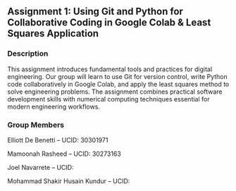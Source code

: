 ## Assignment 1: Using Git and Python for Collaborative Coding in Google Colab & Least Squares Application

### Description

This assignment introduces fundamental tools and practices for digital engineering. Our group will learn to use Git for version control, write Python code collaboratively in Google Colab, and apply the least squares method to solve engineering problems. The assignment combines practical software development skills with numerical computing techniques essential for modern engineering workflows.

### Group Members

Elliott De Benetti – UCID: 30301971

Mamoonah Rasheed – UCID: 30273163

Joel Navarrete – UCID:

Mohammad Shakir Husain Kundur – UCID:







